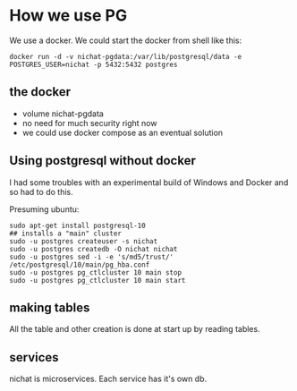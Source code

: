 # How we use PG

We use a docker. We could start the docker from shell like this:

```
docker run -d -v nichat-pgdata:/var/lib/postgresql/data -e POSTGRES_USER=nichat -p 5432:5432 postgres
```

## the docker

* volume nichat-pgdata
* no need for much security right now
 * we could use docker compose as an eventual solution


## Using postgresql without docker

I had some troubles with an experimental build of Windows and Docker
and so had to do this.

Presuming ubuntu:

```
sudo apt-get install postgresql-10
## installs a "main" cluster
sudo -u postgres createuser -s nichat
sudo -u postgres createdb -O nichat nichat
sudo -u postgres sed -i -e 's/md5/trust/' /etc/postgresql/10/main/pg_hba.conf
sudo -u postgres pg_ctlcluster 10 main stop
sudo -u postgres pg_ctlcluster 10 main start
```


## making tables

All the table and other creation is done at start up by reading tables.


## services

nichat is microservices. Each service has it's own db.


